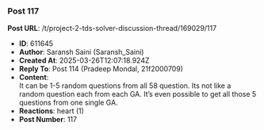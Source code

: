 ### Post 117
**Post URL**: /t/project-2-tds-solver-discussion-thread/169029/117
- **ID**: 611645
- **Author**: Saransh Saini (Saransh_Saini)
- **Created At**: 2025-03-26T12:07:18.924Z
- **Reply To**: Post 114 (Pradeep Mondal, 21f2000709)
- **Content**:  
  It can be 1-5 random questions from all 58 question. Its not like a random question each from each GA. It’s even possible to get all those 5 questions from one single GA.
- **Reactions**: heart (1)
- **Post Number**: 117

